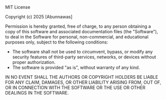 MIT License

Copyright (c) 2025 [Abunnawas]

Permission is hereby granted, free of charge, to any person obtaining a copy
of this software and associated documentation files (the "Software"), to deal
in the Software for personal, non-commercial, and educational purposes only,
subject to the following conditions:

- The software shall not be used to circumvent, bypass, or modify any
  security features of third-party services, networks, or devices without
  proper authorization.
- The software is provided "as is", without warranty of any kind.

IN NO EVENT SHALL THE AUTHORS OR COPYRIGHT HOLDERS BE LIABLE FOR ANY CLAIM,
DAMAGES, OR OTHER LIABILITY ARISING FROM, OUT OF, OR IN CONNECTION WITH
THE SOFTWARE OR THE USE OR OTHER DEALINGS IN THE SOFTWARE.
